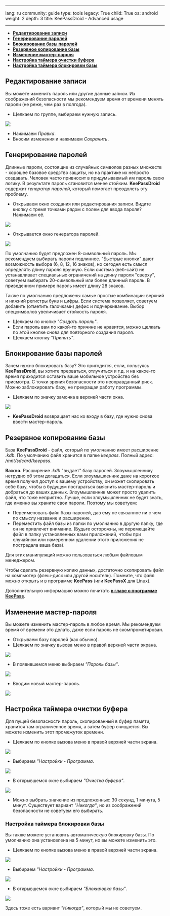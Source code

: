 

---

lang: ru
community: guide
type: tools
legacy: True
child: True
os: android
weight: 2
depth: 3
title: KeePassDroid - Advanced usage

---

- [**Редактирование записи**](#3.0)
- [**Генерирование паролей**](#3.1)
- [**Блокирование базы паролей**](#3.2)
- [**Резервное копирование базы**](#3.3)
- [**Изменение мастер-пароля**](#3.4)
- [**Настройка таймера очистки буфера**](#3.5)
- [**Настройка таймера блокировки базы**](#3.6)    

<a name="3.0"></a>
## Редактирование записи ##

Вы можете изменить пароль или другие данные записи. Из соображений безопасности мы рекомендуем время от времени менять пароли (не реже, чем раз в полгода).

- Щелкаем по группе, выбираем нужную запись.

![](/sbox/screen/keepassdroid-ru/020.png)

- Нажимаем *Правка*.
- Вносим изменения и нажимаем *Сохранить*.

<a name="3.1"></a>
## Генерирование паролей ##

Длинные пароли, состоящие из случайных символов разных множеств - хорошее базовое средство защиты, но на практике их непросто создавать. Человек часто привносит в придумываемый им пароль свою логику. В результате пароль становится менее стойким. **KeePassDroid** содержит *генератор паролей*, который помогает преодолеть эту проблему.

- Открываем окно создания или редактирования записи. Видите кнопку с тремя точками рядом с полем для ввода пароля? Нажимаем её. 

![](/sbox/screen/keepassdroid-ru/021.png)

- Открывается окно генератора паролей.

![](/sbox/screen/keepassdroid-ru/022.png)

По умолчанию будет предложен 8-символьный пароль. Мы рекомендуем выбирать пароли подлиннее. "Быстрые кнопки" дают возможность выбора (6, 8, 12, 16 знаков), но сегодня есть смысл определять длину пароля вручную. Если система (веб-сайт) не устанавливает специальных ограничений на длину пароля "сверху", советуем выбирать 20-символьный или более длинный пароль. В приведенном примере пароль имеет длину 28 знаков.

Также по умолчанию предложены самые простые комбинации: верхний и нижний регистры букв и цифры. Если система позволяет, советуем добавить (отметить галочками) дефис и подчеркивание. Выбор спецсимволов увеличивает стойкость пароля.

- Щелкаем по кнопке *"Создать пароль"*.
- Если пароль вам по какой-то причине не нравится, можно щелкать по этой кнопке снова для повторного создания пароля.
- Щелкаем кнопку *"Принять"*.

<a name="3.2"></a>
## Блокирование базы паролей ##

Зачем нужно блокировать базу? Это пригодится, если, пользуясь **KeePassDroid**, вы хотите прерваться, отлучиться и т.д. и на какое-то время приходится оставить ваше мобильное устройство без присмотра. С точки зрения безопасности это неоправданный риск. Можно заблокировать базу, не прекращая работу программы. 

- Щелкаем по значку замочка в верхней части окна.

![](/sbox/screen/keepassdroid-ru/023.png)

- **KeePassDroid** возвращает нас ко входу в базу, где нужно снова ввести мастер-пароль.

<a name="3.3"></a>
## Резервное копирование базы ##

База **KeePassDroid** - файл, который по умолчанию имеет расширение *.kdb*. По умолчанию файл хранится в папке *keepass*. Полный адрес: */mnt/sdcard/keepass*.

**Важно.** Расширение *.kdb* "выдает" базу паролей. Злоумышленнику нетрудно об этом догадаться. Если злоумышленник даже на короткое время получил доступ к вашему устройству, он может скопировать себе базу, чтобы в будущем постараться выяснить мастер-пароль и добраться до ваших данных. Злоумышленник может просто удалить файл, что тоже неприятно. Лучше, если злоумышленник не будет знать, где именно вы храните свои пароли. Поэтому мы советуем:

- Переименовать файл базы паролей, дав ему не связанное ни с чем по смыслу название и расширение.
- Переместить файл базы из папки по умолчанию в другую папку, где он не привлечет внимание. (Будьте осторожны, не перемещайте файл в папку установленных вами приложений, чтобы при случайном или намеренном удалении этого приложения не пострадала ваша база).

Для этих манипуляций можно пользоваться любым файловым менеджером.

Чтобы сделать резервную копию данных, достаточно скопировать файл на компьютер (флеш-диск или другой носитель). Помните, что файл можно открыть и в программе **KeePass** (или **KeePassX** для Linux).

Дополнительную информацию можно почитать [**в главе о программе KeePass**](/ru/keepass_main).

<a name="3.4"></a>
## Изменение мастер-пароля ##

Вы можете изменить мастер-пароль в любое время. Мы рекомендуем время от времени это делать, даже если пароль не скомпрометирован.

- Открываем базу паролей (как обычно).
- Щелкаем по значку вызова меню в правой верхней части экрана.

![](/sbox/screen/keepassdroid-ru/013.png)

- В появившемся меню выбираем *"Пароль базы"*.

![](/sbox/screen/keepassdroid-ru/024.png)

- Вводим новый мастер-пароль.

![](/sbox/screen/keepassdroid-ru/008.png)

<a name="3.5"></a>
## Настройка таймера очистки буфера ##

Для пущей безопасности пароль, скопированный в буфер памяти, хранится там ограниченное время, а затем буфер очищается. Вы можете изменить этот промежуток времени.

- Щелкаем по кнопке вызова меню в правой верхней части экрана.

![](/sbox/screen/keepassdroid-ru/013.png)

- Выбираем *"Настройки* - *Программа*.

![](/sbox/screen/keepassdroid-ru/025.png)

- В открывшемся окне выбираем *"Очистка буфера"*.

![](/sbox/screen/keepassdroid-ru/026.png)

- Можно выбрать значение из предложенных: 30 секунд, 1 минута, 5 минут. Существует вариант *"Никогда"*, но из соображений безопасности не советуем его выбирать.

<a name="3.6"></a>
### Настройка таймера блокировки базы ###

Вы также можете установить автоматическую блокировку базы. По умолчанию она установлена на 5 минут, но вы можете изменить это.

- Щелкаем по кнопке вызова меню в правой верхней части экрана.

![](/sbox/screen/keepassdroid-ru/013.png)

- Выбираем *"Настройки* - *Программа*.

![](/sbox/screen/keepassdroid-ru/025.png)

- В открывшемся окне выбираем *"Блокировка базы"*.

![](/sbox/screen/keepassdroid-ru/027.png)

Здесь тоже есть вариант *"Никогда"*, который мы не советуем.

